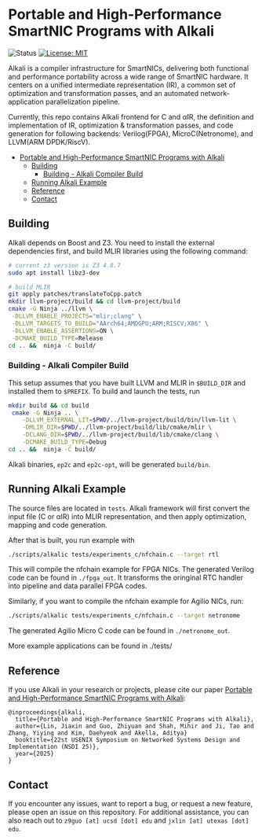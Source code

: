 # Portable and High-Performance SmartNIC Programs with Alkali

![Status](https://img.shields.io/badge/Version-Experimental-green.svg)
[![License: MIT](https://img.shields.io/badge/License-MIT-yellow.svg)](https://opensource.org/licenses/MIT)

Alkali is a compiler infrastructure for SmartNICs, delivering both functional and performance portability across a wide range of SmartNIC hardware. It centers on a unified intermediate representation (IR), a common set of optimization and transformation passes, and an automated network-application parallelization pipeline.


Currently, this repo contains Alkali frontend for C and αIR, the definition and implementation of IR, optimization & transformation passes, and code generation for following backends: Verilog(FPGA), MicroC(Netronome), and LLVM(ARM DPDK/RiscV).




- [Portable and High-Performance SmartNIC Programs with Alkali](#portable-and-high-performance-smartnic-programs-with-alkali)
  - [Building](#building)
    - [Building - Alkali Compiler Build](#building---alkali-compiler-build)
  - [Running Alkali Example](#running-alkali-example)
  - [Reference](#reference)
  - [Contact](#contact)



## Building

Alkali depends on Boost and Z3. You need to install the external dependencies first, and build MLIR libraries using the following command:

```sh
# current z3 version is Z3 4.8.7
sudo apt install libz3-dev

# build MLIR
git apply patches/translateToCpp.patch
mkdir llvm-project/build && cd llvm-project/build
cmake -G Ninja ../llvm \
 -DLLVM_ENABLE_PROJECTS="mlir;clang" \
 -DLLVM_TARGETS_TO_BUILD="AArch64;AMDGPU;ARM;RISCV;X86" \
 -DLLVM_ENABLE_ASSERTIONS=ON \
 -DCMAKE_BUILD_TYPE=Release 
cd .. &&  ninja -C build/
```

### Building - Alkali Compiler Build

This setup assumes that you have built LLVM and MLIR in `$BUILD_DIR` and installed them to `$PREFIX`. To build and launch the tests, run
```sh
mkdir build && cd build
 cmake -G Ninja .. \
    -DLLVM_EXTERNAL_LIT=$PWD/../llvm-project/build/bin/llvm-lit \
    -DMLIR_DIR=$PWD/../llvm-project/build/lib/cmake/mlir \
    -DCLANG_DIR=$PWD/../llvm-project/build/lib/cmake/clang \
    -DCMAKE_BUILD_TYPE=Debug
cd .. &&  ninja -C build/
```

Alkali binaries, `ep2c` and `ep2c-opt`, will be generated `build/bin`.

## Running Alkali Example

The source files are located in `tests`.
Alkali framework will first convert the input file (C or αIR) into MLIR representation, and then apply optimization, mapping and code generation.

After that is built, you run example with
```sh
./scripts/alkalic tests/experiments_c/nfchain.c --target rtl
```
This will compile the nfchain example for FPGA NICs. The generated Verilog code can be found in `./fpga_out`. It transforms the oringinal RTC handler into pipeline and data parallel FPGA codes.

Similarly, if you want to compile the nfchain example for Agilio NICs, run:
```sh
./scripts/alkalic tests/experiments_c/nfchain.c --target netronome
```
The generated Agilio Micro C code can be found in `./netronome_out`.

More example applications can be found in ./tests/

## Reference

If you use Alkali in your research or projects, please cite our paper [Portable and High-Performance SmartNIC Programs with Alkali](https://www.usenix.org/conference/nsdi25/presentation/lin-jiaxin):

```
@inproceedings{alkali,
  title={Portable and High-Performance SmartNIC Programs with Alkali},
  author={Lin, Jiaxin and Guo, Zhiyuan and Shah, Mihir and Ji, Tao and Zhang, Yiying and Kim, Daehyeok and Akella, Aditya}
  booktitle={22st USENIX Symposium on Networked Systems Design and Implementation (NSDI 25)},
  year={2025}
}
```

## Contact

If you encounter any issues, want to report a bug, or request a new feature, please open an issue on this repository.
For additional assistance, you can also reach out to
`z9guo [at] ucsd [dot] edu` and `jxlin [at] utexas [dot] edu`.
